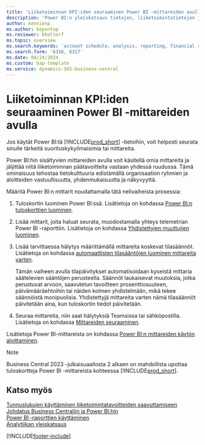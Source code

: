```yaml
---
title: 'Liiketoiminnan KPI:iden seuraaminen Power BI -mittareiden avulla'
description: 'Power BI:n yleiskatsaus tietojen, liiketoimintatietojen ja tunnuslukujen hakemiseen Business Central -tiedoista.'
author: kennienp
ms.author: kepontop
ms.reviewer: bholtorf
ms.topic: overview
ms.search.keywords: 'account schedule, analysis, reporting, financial report, business intelligence, KPI'
ms.search.form: '6316, 6317'
ms.date: 04/24/2024
ms.custom: bap-template
ms.service: dynamics-365-business-central
---
```


# <a name="track-your-business-kpis-with-power-bi-metrics"></a>Liiketoiminnan KPI:iden seuraaminen Power BI -mittareiden avulla

Jos käytät Power BI:tä [!INCLUDE[prod_short](includes/prod_short.md)] -tietoihin, voit helposti seurata sinulle tärkeitä suorituskykyilmaisimia tai mittareita.

Power BI:hin sisältyvien mittareiden avulla voit käsitellä omia mittareita ja jäljittää niitä liiketoiminnan päätavoitteita vastaan yhdessä ruudussa. Tämä ominaisuus tehostaa tietokulttuuria edistämällä organisaation ryhmien ja aloitteiden vastuullisuutta, yhdenmukaisuutta ja näkyvyyttä.

Määritä Power BI:n mittarit noudattamalla tätä nelivaiheista prosessia:

1. Tuloskortin luominen Power BI:ssä. Lisätietoja on kohdassa [Power BI:n tuloskorttien luominen](/power-bi/create-reports/service-goals-create).  
2. Lisää mittarit, joita haluat seurata, muodostamalla yhteys telemetrian Power BI -raporttiin. Lisätietoja on kohdassa [Yhdistettyjen muuttujien luominen](/power-bi/create-reports/service-goals-create-connected).  
3. Lisää tarvittaessa hälytys määrittämällä mittareita koskevat tilasäännöt. Lisätietoja on kohdassa [automaattisten tilasääntöjen luominen mittareita varten](/power-bi/create-reports/service-metrics-status-rules).  

    Tämän vaiheen avulla tilapäivitykset automatisoidaan kyseistä mittaria säätelevien sääntöjen perusteella. Säännöt laukaisevat muutoksia, jotka perustuvat arvoon, saavutetun tavoitteen prosenttiosuuteen, päivämääräehtoihin tai näiden kolmen yhdistelmään, mikä tekee säännöistä monipuolisia. Yhdistettyjä mittareita varten nämä tilasäännöt päivitetään aina, kun tuloskortin tiedot päivitetään.
4. Seuraa mittareita, niin saat hälytyksiä Teamsissa tai sähköpostilla. Lisätietoja on kohdassa [Mittareiden seuraaminen](/power-bi/create-reports/service-metrics-follow).  

Lisätietoja Power BI-mittareista on kohdassa [Power BI:n mittareiden käytön aloittaminen](/power-bi/create-reports/service-goals-introduction).

> [!NOTE]
> Business Central 2023 -julkaisuaallosta 2 alkaen on mahdollista upottaa tuloskortteja Power BI -mittareista kohteessa [!INCLUDE[prod_short](includes/prod_short.md)].

## <a name="see-also"></a>Katso myös

[Tunnuslukujen käyttäminen liiketoimintatavoitteiden saavuttamiseen](analytics-about-kpis.md)  
[Johdatus Business Centraliin ja Power BI:hin](admin-powerbi.md)  
[Power BI ‑raporttien käyttäminen](across-working-with-powerbi.md)  
[Analytiikan yleiskatsaus](reports-bi-reporting.md)  

[!INCLUDE[footer-include](includes/footer-banner.md)]
